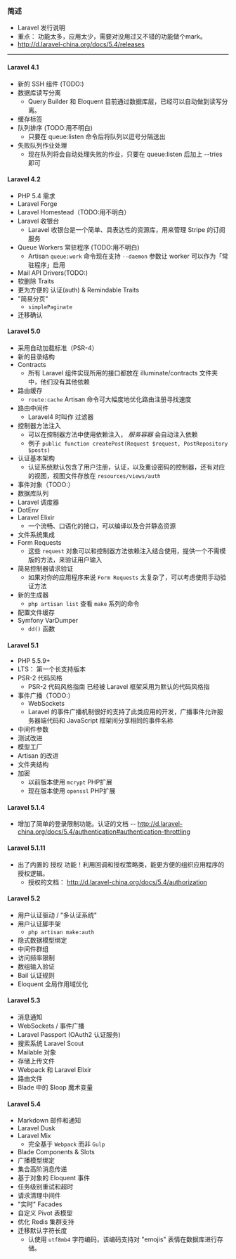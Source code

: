 ### 简述
* Laravel 发行说明
* 重点： 功能太多，应用太少，需要对没用过又不错的功能做个mark。
* http://d.laravel-china.org/docs/5.4/releases
***


#### Laravel 4.1
* 新的 SSH 组件 (TODO:)
* 数据库读写分离
    * Query Builder 和 Eloquent 目前通过数据库层，已经可以自动做到读写分离。
* 缓存标签
* 队列排序 (TODO:用不明白)
    * 只要在 queue:listen 命令后将队列以逗号分隔送出
* 失败队列作业处理
    * 现在队列将会自动处理失败的作业，只要在 queue:listen 后加上 --tries 即可


#### Laravel 4.2
* PHP 5.4 需求
* Laravel Forge
* Laravel Homestead（TODO:用不明白）
* Laravel 收银台
    * Laravel 收银台是一个简单、具表达性的资源库，用来管理 Stripe 的订阅服务
* Queue Workers 常驻程序 (TODO:用不明白)
    * Artisan `queue:work` 命令现在支持 `--daemon` 参数让 worker 可以作为「常驻程序」启用
* Mail API Drivers(TODO:)
* 软删除 Traits
* 更为方便的 认证(auth) & Remindable Traits
* "简易分页"
    * `simplePaginate`
* 迁移确认


#### Laravel 5.0
* 采用自动加载标准（PSR-4）
* 新的目录结构
* Contracts
    * 所有 Laravel 组件实现所用的接口都放在 illuminate/contracts 文件夹中，他们没有其他依赖
* 路由缓存
    * `route:cache` Artisan 命令可大幅度地优化路由注册寻找速度
* 路由中间件
    * Laravel4 时叫作 过滤器
* 控制器方法注入
    * 可以在控制器方法中使用依赖注入， *服务容器* 会自动注入依赖
    * 例子 `public function createPost(Request $request, PostRepository $posts)`
* 认证基本架构
    * 认证系统默认包含了用户注册，认证，以及重设密码的控制器，还有对应的视图，视图文件存放在 `resources/views/auth`
* 事件对象（TODO:）
* 数据库队列
* Laravel 调度器
* DotEnv
* Laravel Elixir
    * 一个流畅、口语化的接口，可以编译以及合并静态资源
* 文件系统集成
* Form Requests 
    * 这些 `request` 对象可以和控制器方法依赖注入结合使用，提供一个不需模版的方法，来验证用户输入
* 简易控制器请求验证
    * 如果对你的应用程序来说 `Form Requests` 太复杂了，可以考虑使用手动验证方法
* 新的生成器
    * `php artisan list` 查看 `make` 系列的命令
* 配置文件缓存
* Symfony VarDumper
    * `dd()` 函数


#### Laravel 5.1
* PHP 5.5.9+
* LTS： 第一个长支持版本
* PSR-2 代码风格
    * PSR-2 代码风格指南 已经被 Laravel 框架采用为默认的代码风格指
* 事件广播（TODO:）
    * WebSockets
    * Laravel 的事件广播机制很好的支持了此类应用的开发，广播事件允许服务器端代码和 JavaScript 框架间分享相同的事件名称
* 中间件参数
* 测试改进
* 模型工厂
* Artisan 的改进
* 文件夹结构
* 加密
    * 以前版本使用 `mcrypt` PHP扩展
    * 现在版本使用 `openssl` PHP扩展


#### Laravel 5.1.4
* 增加了简单的登录限制功能。认证的文档 -- http://d.laravel-china.org/docs/5.4/authentication#authentication-throttling


#### Laravel 5.1.11
* 出了内置的 授权 功能！利用回调和授权策略类，能更方便的组织应用程序的授权逻辑。
    * 授权的文档： http://d.laravel-china.org/docs/5.4/authorization


#### Laravel 5.2
* 用户认证驱动 / "多认证系统"
* 用户认证脚手架
    * `php artisan make:auth`
* 隐式数据模型绑定
* 中间件群组
* 访问频率限制
* 数组输入验证
* Bail 认证规则
* Eloquent 全局作用域优化


#### Laravel 5.3
* 消息通知
* WebSockets / 事件广播
* Laravel Passport (OAuth2 认证服务)
* 搜索系统 Laravel Scout
* Mailable 对象
* 存储上传文件
* Webpack 和 Laravel Elixir
* 路由文件
* Blade 中的 $loop 魔术变量


#### Laravel 5.4
* Markdown 邮件和通知
* Laravel Dusk
* Laravel Mix
    * 完全基于 `Webpack` 而非 `Gulp`
* Blade Components & Slots
* 广播模型绑定
* 集合高阶消息传递
* 基于对象的 Eloquent 事件
* 任务级别重试和超时
* 请求清理中间件
* "实时" Facades
* 自定义 Pivot 表模型
* 优化 Redis 集群支持
* 迁移默认字符长度
    * 认使用 `utf8mb4` 字符编码，该编码支持对 "emojis" 表情在数据库进行存储。